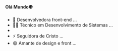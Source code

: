 #### Olá Mundo👽

- 🌱 Desenvolvedora front-end ...
- 👩‍💻 Técnico em Desenvolvimento de Sistemas ...
- 
- ⚡ Seguidora de Cristo ...
- 😄 Amante de design e front ...


